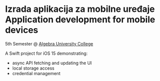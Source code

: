# Izrada aplikacija za mobilne uređaje <br> Application development for mobile devices
5th Semester @ [Algebra University College](https://www.algebra.hr/visoko-uciliste/en/)

A Swift project for iOS 15 demonstrating:
- async API fetching and updating the UI
- local storage access
- credential management
